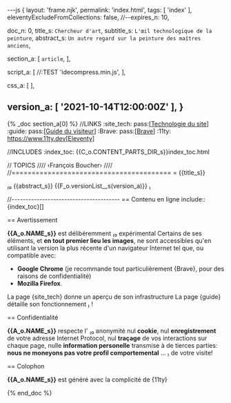 ---js
{
  layout:    'frame.njk',
  permalink: 'index.html',
  tags:      [ 'index' ],
  eleventyExcludeFromCollections: false,
  //--expires_n: 10,


  doc_n:      0,
  title_s:    `Chercheur d'art`,
  subtitle_s: `L'œil technologique de la peinture`,
  abstract_s: `Un autre regard sur la peinture des maîtres anciens`,

  section_a:
  [
    `article`,
  ],

  script_a:
  [
    //:TEST 'idecompress.min.js',
  ],

  css_a:
  [
  ],

  version_a:
  [
    '2021-10-14T12:00:00Z'
  ],
}
---
{% _doc section_a[0] %}
//LINKS
:site_tech: pass:[<a href=site_tech.html>Technologie du site</a>]
:guide: pass:[<a href=ui_guide.html>Guide du visiteur</a>]
:Brave: pass:[<a href=https://brave.com><bold>Brave</bold></a>]
:11ty: https://www.11ty.dev[Eleventy]

//INCLUDES
:index_toc: {{C_o.CONTENT_PARTS_DIR_s}}index_toc.html

// TOPICS
////
‹François Boucher›
////
//========================================
= {{title_s}}

₍₀
{{abstract_s}}
{{F_o.versionList__s(version_a)}}
₎

//---------------------------------------
== Contenu en ligne
include::{index_toc}[]

== Avertissement

 **{{A_o.NAME_s}}** est délibéremment 
₍₀
expérimental
Certains de ses éléments, et **en tout premier lieu les images**, ne sont accessibles qu'en utilisant la version la plus récente d'un navigateur Internet tel que, ou compatible avec:
- **Google Chrome** (je recommande tout particulièrement {Brave}, pour des raisons de confidentialité)
- **Mozilla Firefox**.

La page {site_tech} donne un aperçu de son infrastructure
La page {guide} détaille son fonctionnement
₎
!

== Confidentialité

 **{{A_o.NAME_s}}** respecte l'
₍₀
anonymité
nul **cookie**,
nul **enregistrement** de votre adresse Internet Protocol,
nul **traçage** de vos interactions sur chaque page,
nulle **information personelle** transmise à de tierces parties:
&nbsp;
 **nous ne moneyons pas votre profil comportemental** &hellip;
₎
de votre visite!

== Colophon

 **{{A_o.NAME_s}}** est généré avec la complicité de {11ty}

{% end_doc %}

